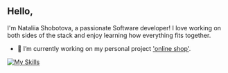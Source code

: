 ## Hello, 
I'm Nataliia Shobotova, a passionate Software developer!
I love working on both sides of the stack and enjoy learning how everything fits together.

- 🔭 I’m currently working on my personal project ['online shop'](https://github.com/samulikn/react-projects/pull/16/files).

[![My Skills](https://skillicons.dev/icons?i=html,css,js,react,ts,tailwind,nodejs,npm,mongodb,figma,vscode,vite)](https://skillicons.dev)

<!--
**samulikn/samulikn** is a ✨ _special_ ✨ repository because its `README.md` (this file) appears on your GitHub profile.

Here are some ideas to get you started:

- 🔭 I’m currently working on ...
- 🌱 I’m currently learning ...
- 👯 I’m looking to collaborate on ...
- 🤔 I’m looking for help with ...
- 💬 Ask me about ...
- 📫 How to reach me: ...
- 😄 Pronouns: ...
- ⚡ Fun fact: ...
-->
